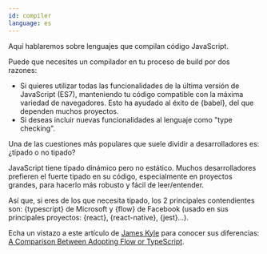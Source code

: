 ```yaml
---
id: compiler  
language: es
---
```


Aquí hablaremos sobre lenguajes que compilan código JavaScript.

Puede que necesites un compilador en tu proceso de build por dos razones:

* Si quieres utilizar todas las funcionalidades de la última versión de JavaScript (ES7), manteniendo tu código compatible con la máxima variedad de navegadores. Esto ha ayudado al éxito de {babel}, del que dependen muchos proyectos.
* Si deseas incluir nuevas funcionalidades al lenguaje como "type checking".

Una de las cuestiones más populares que suele dividir a desarrolladores es: ¿tipado o no tipado?

JavaScript tiene tipado dinámico pero no estático. Muchos desarrolladores prefieren el fuerte tipado en su código, especialmente en proyectos grandes, para hacerlo más robusto y fácil de leer/entender.

Así que, si eres de los que necesita tipado, los 2 principales contendientes son: {typescript} de Microsoft y {flow} de Facebook (usado en sus principales proyectos: {react}, {react-native}, {jest}...).

Echa un vistazo a este artículo de [James Kyle](https://github.com/thejameskyle) para conocer sus diferencias: [A Comparison Between Adopting Flow or TypeScript](https://medium.com/the-thinkmill/adopting-flow-typescript-3549a3a36d51).

